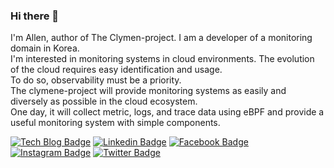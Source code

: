 ### Hi there 👋

I'm Allen, author of The Clymen-project. I am a developer of a monitoring domain in Korea.  
I'm interested in monitoring systems in cloud environments. The evolution of the cloud requires easy identification and usage.   
To do so, observability must be a priority.  
The clymene-project will provide monitoring systems as easily and diversely as possible in the cloud ecosystem.  
One day, it will collect metric, logs, and trace data using eBPF and provide a useful monitoring system with simple components.


[![Tech Blog Badge](https://img.shields.io/badge/Medium-12100E?style=for-the-badge&logo=medium&logoColor=white&link=https://medium.com/@clymeneallen)](https://medium.com/@clymeneallen) [![Linkedin Badge](https://img.shields.io/badge/LinkedIn-0077B5?style=for-the-badge&logo=linkedin&logoColor=white&link=https://www.linkedin.com/in/allen-kim-6a6861196/)](https://www.linkedin.com/in/allen-kim-6a6861196/) [![Facebook Badge](https://img.shields.io/badge/Facebook-1877F2?style=for-the-badge&logo=facebook&logoColor=white&link=https://www.facebook.com/allenk1m)](https://www.facebook.com/allenk1m) [![Instagram Badge](https://img.shields.io/badge/Instagram-E4405F?style=for-the-badge&logo=instagram&logoColor=white&link=https://www.instagram.com/clymeneallen/)](https://www.instagram.com/clymeneallen/) [![Twitter Badge](https://img.shields.io/badge/Twitter-1DA1F2?style=for-the-badge&logo=twitter&logoColor=white&link=https://twitter.com/clymeneallen)](https://twitter.com/clymeneallen)
